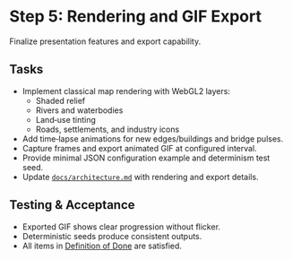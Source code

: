 # Step 5: Rendering and GIF Export

Finalize presentation features and export capability.

## Tasks
- Implement classical map rendering with WebGL2 layers:
  - Shaded relief
  - Rivers and waterbodies
  - Land‑use tinting
  - Roads, settlements, and industry icons
- Add time‑lapse animations for new edges/buildings and bridge pulses.
- Capture frames and export animated GIF at configured interval.
- Provide minimal JSON configuration example and determinism test seed.
- Update [`docs/architecture.md`](../architecture.md) with rendering and export details.

## Testing & Acceptance
- Exported GIF shows clear progression without flicker.
- Deterministic seeds produce consistent outputs.
- All items in [Definition of Done](../definition_of_done.md) are satisfied.
